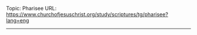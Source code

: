Topic: Pharisee
URL: https://www.churchofjesuschrist.org/study/scriptures/tg/pharisee?lang=eng

---

